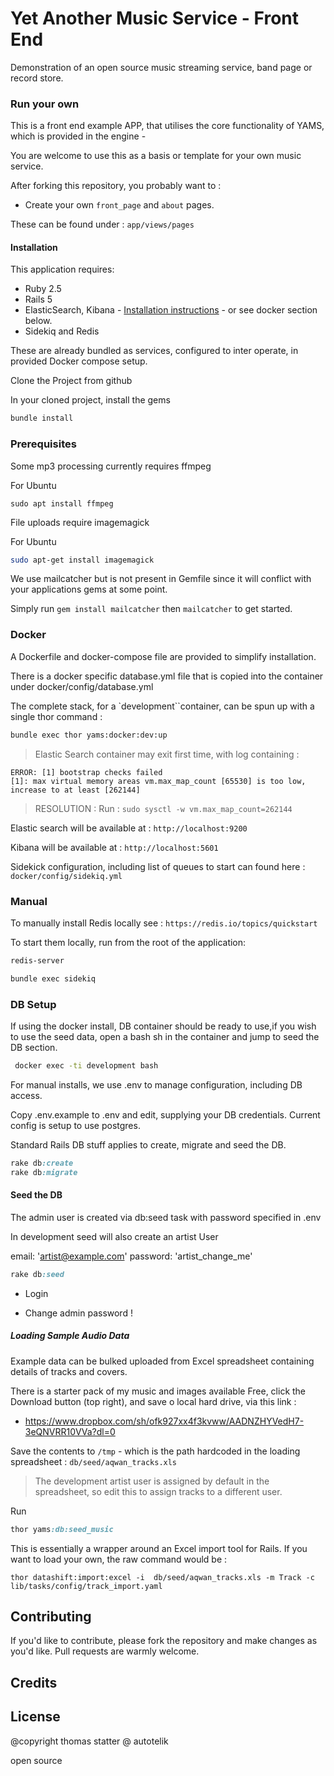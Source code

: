 Yet Another Music Service - Front End
================

Demonstration of an open source music streaming service, band page or record store.

### Run your own

This is a front end example APP, that utilises the core functionality of YAMS, which is provided in the engine -
 
You are welcome to use this as a basis or template for your own music service.
 
After forking this repository, you probably want to :

- Create your own `front_page` and `about` pages. 

These can be found under : `app/views/pages`

#### Installation

This application requires:

- Ruby 2.5
- Rails 5
- ElasticSearch, Kibana - [Installation instructions](https://www.elastic.co/guide/en/elasticsearch/reference/current/_installation.html) - or see docker section below.
- Sidekiq and Redis

These are already bundled as services, configured to inter operate, in provided Docker compose setup. 

Clone the Project from github

In your cloned project, install the gems

```sh
bundle install
```

### Prerequisites

Some mp3 processing currently requires ffmpeg

For Ubuntu
```
sudo apt install ffmpeg
```

File uploads require imagemagick

For Ubuntu

```sh
sudo apt-get install imagemagick
```

We use mailcatcher but is not present in Gemfile since it will conflict with your applications gems at some point.

Simply run `gem install mailcatcher` then `mailcatcher` to get started.


### Docker

A Dockerfile and docker-compose file are provided to simplify installation.

There is a docker specific database.yml file that is copied into the container under docker/config/database.yml

The complete stack, for a `development``container, can be spun up with a single thor command :

```sh
bundle exec thor yams:docker:dev:up
```

> Elastic Search container may exit first time, with log containing :

```
ERROR: [1] bootstrap checks failed
[1]: max virtual memory areas vm.max_map_count [65530] is too low, increase to at least [262144]
```

>RESOLUTION : Run : `sudo sysctl -w vm.max_map_count=262144`

Elastic search will be available at : `http://localhost:9200`

Kibana will be available at : `http://localhost:5601` 

Sidekick configuration, including list of queues to start can found here : `docker/config/sidekiq.yml`

### Manual

To manually install Redis locally see  : `https://redis.io/topics/quickstart`

To start them locally, run from the root of the application:

```sh
redis-server

bundle exec sidekiq
```


### DB Setup

If using the docker install, DB container should be ready to use,if you wish to use the seed data,
open a bash sh in the container and jump to seed the DB section.

```sh
 docker exec -ti development bash
```

For manual installs, we use .env to manage configuration, including DB access.

Copy .env.example to .env and edit, supplying your DB credentials. Current config is setup to use postgres.

Standard Rails DB stuff applies to create, migrate and seed the DB.

```ruby
rake db:create
rake db:migrate
```

#### Seed the DB

The admin user is created via db:seed task with password specified in .env

In development seed will also create an artist User

email: 'artist@example.com'
password: 'artist_change_me'
 
 ```ruby
rake db:seed
```

- Login

- Change admin password !

##### Loading Sample Audio Data

Example data can be bulked uploaded from Excel spreadsheet containing details of tracks and covers.

There is a starter pack of my music and images available Free, click the Download button (top right), 
and save o local hard drive, via this link : 

- https://www.dropbox.com/sh/ofk927xx4f3kvww/AADNZHYVedH7-3eQNVRR10VVa?dl=0

Save the contents to `/tmp` - which is the path hardcoded in the loading spreadsheet : `db/seed/aqwan_tracks.xls`
 
>The development artist user is assigned by default in the spreadsheet, so edit this to assign tracks to a different user.

Run

```ruby
thor yams:db:seed_music
```

This is essentially a wrapper around an Excel import tool for Rails. If you want to load your own, the raw command would be :

```
thor datashift:import:excel -i  db/seed/aqwan_tracks.xls -m Track -c lib/tasks/config/track_import.yaml 
```

Contributing
------------

If you'd like to contribute, please fork the repository and make changes as you'd like. Pull requests are warmly welcome.

Credits
-------

License
-------
@copyright thomas statter @ autotelik

open source